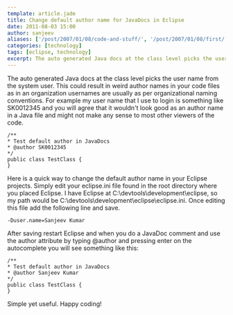 ```yaml
---
template: article.jade
title: Change default author name for JavaDocs in Eclipse
date: 2011-08-03 15:00
author: sanjeev
aliases: ['/post/2007/01/08/code-and-stuff/', '/post/2007/01/08/first/', '/post/2008/01/08/first']
categories: [technology]
tags: [eclipse, technology]
excerpt: The auto generated Java docs at the class level picks the user name from the system user. This could result in weird author names in your code files as in an organization usernames are usually as per organizational naming conventions
---
```

The auto generated Java docs at the class level picks the user name from the system user. This could result in weird author names in your code files as in an organization usernames are usually as per organizational naming conventions. For example my user name that I use to login is something like SK0012345 and you will agree that it wouldn't look good as an author name in a Java file and might not make any sense to most other viewers of the code. 

	/**
 	* Test default author in JavaDocs
 	* @author SK0012345
 	*/
	public class TestClass {
	}

Here is a quick way to change the default author name in your Eclipse projects. Simply edit your eclipse.ini file found in the root directory where you placed Eclipse. I have Eclipse at C:\devtools\development\eclipse, so my path would be C:\devtools\development\eclipse\eclipse.ini. Once editing this file add the following line and save.

<span class="more"></span>

	-Duser.name=Sanjeev Kumar

After saving restart Eclipse and when you do a JavaDoc comment and use the author attribute by typing @author and pressing enter on the autocomplete you will see something like this:

	/**
 	* Test default author in JavaDocs
 	* @author Sanjeev Kumar
 	*/
	public class TestClass {
	}

Simple yet useful. Happy coding!
